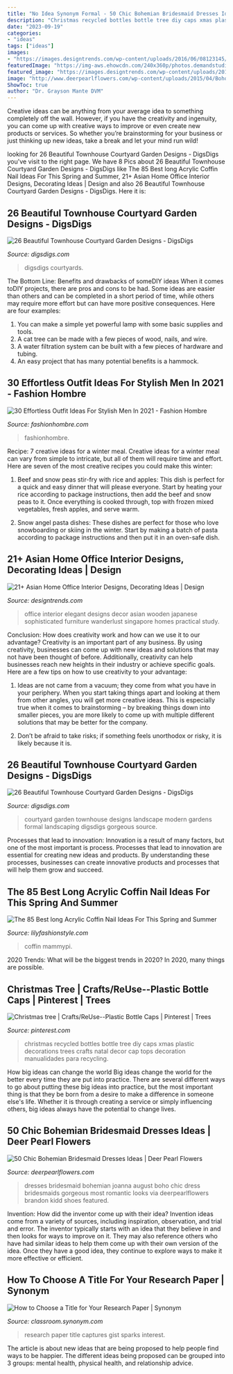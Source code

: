 ```yaml
---
title: "No Idea Synonym Formal - 50 Chic Bohemian Bridesmaid Dresses Ideas"
description: "Christmas recycled bottles bottle tree diy caps xmas plastic decorations trees crafts natal decor cap tops decoration manualidades para recycling"
date: "2023-09-19"
categories:
- "ideas"
tags: ["ideas"]
images:
- "https://images.designtrends.com/wp-content/uploads/2016/06/08123145/Wooden-Home-Office-Interior-Decor.jpg"
featuredImage: "https://img-aws.ehowcdn.com/240x360p/photos.demandstudios.com/49/130/fotolia_3629209_XS.jpg"
featured_image: "https://images.designtrends.com/wp-content/uploads/2016/06/08123145/Wooden-Home-Office-Interior-Decor.jpg"
image: "http://www.deerpearlflowers.com/wp-content/uploads/2015/04/Boho-Bridesmaid-Dresses-from-Joanna-August-.jpg"
ShowToc: true
author: "Dr. Grayson Mante DVM"
---
```



Creative ideas can be anything from your average idea to something completely off the wall. However, if you have the creativity and ingenuity, you can come up with creative ways to improve or even create new products or services. So whether you’re brainstorming for your business or just thinking up new ideas, take a break and let your mind run wild!

	

		
looking for 26 Beautiful Townhouse Courtyard Garden Designs - DigsDigs you've visit to the right page. We have 8 Pics about 26 Beautiful Townhouse Courtyard Garden Designs - DigsDigs like The 85 Best long Acrylic Coffin Nail Ideas For This Spring and Summer, 21+ Asian Home Office Interior Designs, Decorating Ideas | Design and also 26 Beautiful Townhouse Courtyard Garden Designs - DigsDigs. Here it is:
		
    
## 26 Beautiful Townhouse Courtyard Garden Designs - DigsDigs

<img loading=lazy src="https://www.digsdigs.com/photos/beautiful-townhouse-courtyard-garden-designs-25-554x738.jpg" onerror="this.onerror=null;this.src='https://tse4.mm.bing.net/th?id=OIP.z3yihwFFtHafwOamh2D12wHaJ3&amp;pid=15.1';" alt="26 Beautiful Townhouse Courtyard Garden Designs - DigsDigs">

_Source: digsdigs.com_

>digsdigs courtyards. 

	

The Bottom Line: Benefits and drawbacks of someDIY ideas
When it comes toDIY projects, there are pros and cons to be had. Some ideas are easier than others and can be completed in a short period of time, while others may require more effort but can have more positive consequences. Here are four examples: 
1. You can make a simple yet powerful lamp with some basic supplies and tools.
2. A cat tree can be made with a few pieces of wood, nails, and wire.
3. A water filtration system can be built with a few pieces of hardware and tubing. 
4. An easy project that has many potential benefits is a hammock.

    
## 30 Effortless Outfit Ideas For Stylish Men In 2021 - Fashion Hombre

<img loading=lazy src="https://www.fashionhombre.com/wp-content/uploads/2019/07/Effortless-Outfit-Ideas-For-Stylish-Men-In-2019-2.jpg" onerror="this.onerror=null;this.src='https://tse2.mm.bing.net/th?id=OIP.ZkZO0U5Lwgn7XJOnJ1e0BQHaKJ&amp;pid=15.1';" alt="30 Effortless Outfit Ideas For Stylish Men In 2021 - Fashion Hombre">

_Source: fashionhombre.com_

>fashionhombre. 

	

Recipe: 7 creative ideas for a winter meal.
Creative ideas for a winter meal can vary from simple to intricate, but all of them will require time and effort. Here are seven of the most creative recipes you could make this winter: 
1. Beef and snow peas stir-fry with rice and apples: This dish is perfect for a quick and easy dinner that will please everyone. Start by heating your rice according to package instructions, then add the beef and snow peas to it. Once everything is cooked through, top with frozen mixed vegetables, fresh apples, and serve warm. 

2. Snow angel pasta dishes: These dishes are perfect for those who love snowboarding or skiing in the winter. Start by making a batch of pasta according to package instructions and then put it in an oven-safe dish.

    
## 21+ Asian Home Office Interior Designs, Decorating Ideas | Design

<img loading=lazy src="https://images.designtrends.com/wp-content/uploads/2016/06/08123145/Wooden-Home-Office-Interior-Decor.jpg" onerror="this.onerror=null;this.src='https://tse2.mm.bing.net/th?id=OIP.hw7lXS6peMmC6TStCIJ4twHaE8&amp;pid=15.1';" alt="21+ Asian Home Office Interior Designs, Decorating Ideas | Design">

_Source: designtrends.com_

>office interior elegant designs decor asian wooden japanese sophisticated furniture wanderlust singapore homes practical study. 

	

Conclusion: How does creativity work and how can we use it to our advantage?
Creativity is an important part of any business. By using creativity, businesses can come up with new ideas and solutions that may not have been thought of before. Additionally, creativity can help businesses reach new heights in their industry or achieve specific goals. Here are a few tips on how to use creativity to your advantage: 
1. Ideas are not came from a vacuum; they come from what you have in your periphery. When you start taking things apart and looking at them from other angles, you will get more creative ideas. This is especially true when it comes to brainstorming – by breaking things down into smaller pieces, you are more likely to come up with multiple different solutions that may be better for the company. 

2. Don’t be afraid to take risks; if something feels unorthodox or risky, it is likely because it is.

    
## 26 Beautiful Townhouse Courtyard Garden Designs - DigsDigs

<img loading=lazy src="http://www.digsdigs.com/photos/beautiful-townhouse-courtyard-garden-designs-26.jpg" onerror="this.onerror=null;this.src='https://tse1.mm.bing.net/th?id=OIP.LiAkw0katj1N0zA5innTQwHaJW&amp;pid=15.1';" alt="26 Beautiful Townhouse Courtyard Garden Designs - DigsDigs">

_Source: digsdigs.com_

>courtyard garden townhouse designs landscape modern gardens formal landscaping digsdigs gorgeous source. 

	

Processes that lead to innovation:
Innovation is a result of many factors, but one of the most important is process. Processes that lead to innovation are essential for creating new ideas and products. By understanding these processes, businesses can create innovative products and processes that will help them grow and succeed.

    
## The 85 Best Long Acrylic Coffin Nail Ideas For This Spring And Summer

<img loading=lazy src="https://lilyfashionstyle.com/wp-content/uploads/2020/03/48-7.jpg" onerror="this.onerror=null;this.src='https://tse2.mm.bing.net/th?id=OIP.ES-cdsYV4aYvb7yANiVhogHaKe&amp;pid=15.1';" alt="The 85 Best long Acrylic Coffin Nail Ideas For This Spring and Summer">

_Source: lilyfashionstyle.com_

>coffin mammypi. 

	

2020 Trends: What will be the biggest trends in 2020?
In 2020, many things are possible.

    
## Christmas Tree | Crafts/ReUse--Plastic Bottle Caps | Pinterest | Trees

<img loading=lazy src="https://s-media-cache-ak0.pinimg.com/736x/63/18/e1/6318e1f885dc85443a04bc2f311a1b83.jpg" onerror="this.onerror=null;this.src='https://tse2.mm.bing.net/th?id=OIP.J_X6wEuvVYgFsloHfyBnkAHaJ3&amp;pid=15.1';" alt="Christmas tree | Crafts/ReUse--Plastic Bottle Caps | Pinterest | Trees">

_Source: pinterest.com_

>christmas recycled bottles bottle tree diy caps xmas plastic decorations trees crafts natal decor cap tops decoration manualidades para recycling. 

	

How big ideas can change the world
Big ideas change the world for the better every time they are put into practice. There are several different ways to go about putting these big ideas into practice, but the most important thing is that they be born from a desire to make a difference in someone else's life. Whether it is through creating a service or simply influencing others, big ideas always have the potential to change lives.

    
## 50 Chic Bohemian Bridesmaid Dresses Ideas | Deer Pearl Flowers

<img loading=lazy src="http://www.deerpearlflowers.com/wp-content/uploads/2015/04/Boho-Bridesmaid-Dresses-from-Joanna-August-.jpg" onerror="this.onerror=null;this.src='https://tse1.mm.bing.net/th?id=OIP.6F6Z2CpSlFpbKD390UkTmgHaJ6&amp;pid=15.1';" alt="50 Chic Bohemian Bridesmaid Dresses Ideas | Deer Pearl Flowers">

_Source: deerpearlflowers.com_

>dresses bridesmaid bohemian joanna august boho chic dress bridesmaids gorgeous most romantic looks via deerpearlflowers brandon kidd shoes featured. 

	

Invention: How did the inventor come up with their idea?
Invention ideas come from a variety of sources, including inspiration, observation, and trial and error. The inventor typically starts with an idea that they believe in and then looks for ways to improve on it. They may also reference others who have had similar ideas to help them come up with their own version of the idea. Once they have a good idea, they continue to explore ways to make it more effective or efficient.

    
## How To Choose A Title For Your Research Paper | Synonym

<img loading=lazy src="https://img-aws.ehowcdn.com/240x360p/photos.demandstudios.com/49/130/fotolia_3629209_XS.jpg" onerror="this.onerror=null;this.src='https://tse4.mm.bing.net/th?id=OIP.Sp0Q82_n1srgh6F2ttot-QAAAA&amp;pid=15.1';" alt="How to Choose a Title for Your Research Paper | Synonym">

_Source: classroom.synonym.com_

>research paper title captures gist sparks interest. 

	

The article is about new ideas that are being proposed to help people find ways to be happier. The different ideas being proposed can be grouped into 3 groups: mental health, physical health, and relationship advice.

